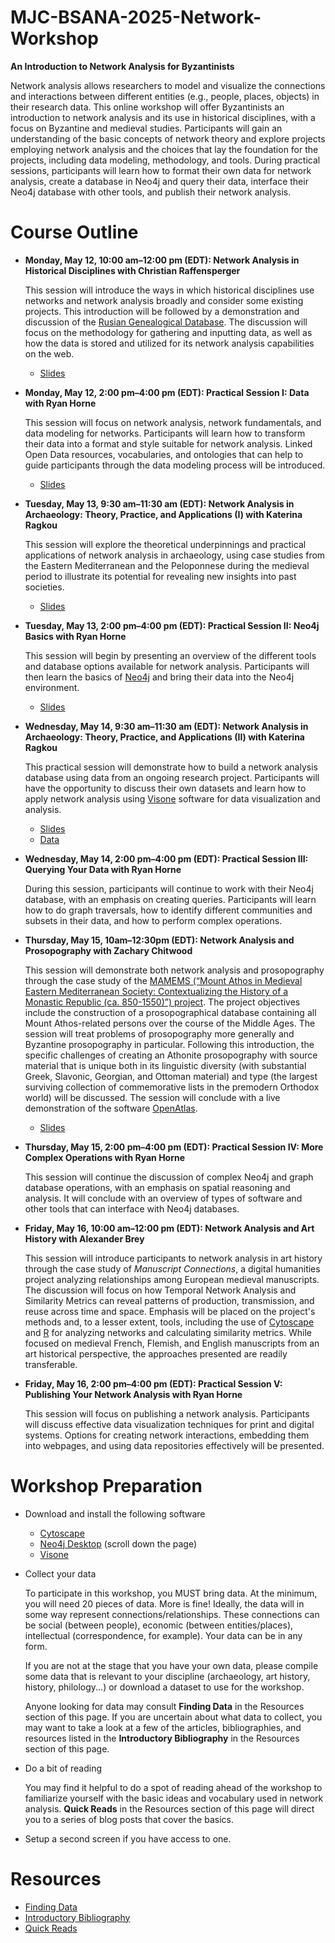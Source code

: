 # MJC-BSANA-2025-Network-Workshop
**An Introduction to Network Analysis for Byzantinists**

Network analysis allows researchers to model and visualize the connections and interactions between different entities (e.g., people, places, objects) in their research data. This online workshop will offer Byzantinists an introduction to network analysis and its use in historical disciplines, with a focus on Byzantine and medieval studies. Participants will gain an understanding of the basic concepts of network theory and explore projects employing network analysis and the choices that lay the foundation for the projects, including data modeling, methodology, and tools. During practical sessions, participants will learn how to format their own data for network analysis, create a database in Neo4j and query their data, interface their Neo4j database with other tools, and publish their network analysis.
# Course Outline
- **Monday, May 12, 10:00 am–12:00 pm (EDT): Network Analysis in Historical Disciplines with Christian Raffensperger**
  
  This session will introduce the ways in which historical disciplines use networks and network analysis broadly and consider some existing projects. This introduction will be followed by a demonstration and discussion of the [Rusian Genealogical Database](https://www.gis.huri.harvard.edu/rus-genealogy). The discussion will focus on the methodology for gathering and inputting data, as well as how the data is stored and utilized for its network analysis capabilities on the web.

  - [Slides](https://github.com/Mary-Jaharis-Center/MJC-BSANA-2025-Network-Workshop/blob/main/Raffensperger%20Slides.pdf)

- **Monday, May 12, 2:00 pm–4:00 pm (EDT): Practical Session I: Data with Ryan Horne**
  
  This session will focus on network analysis, network fundamentals, and data modeling for networks. Participants will learn how to transform their data into a format and style suitable for network analysis. Linked Open Data resources, vocabularies, and ontologies that can help to guide participants through the data modeling process will be introduced.

  - [Slides](https://github.com/Mary-Jaharis-Center/MJC-BSANA-2025-Network-Workshop/blob/main/Practical_Session%20I_%20Data.pdf)

- **Tuesday, May 13, 9:30 am–11:30 am (EDT): Network Analysis in Archaeology: Theory, Practice, and Applications (I) with Katerina Ragkou**
  
  This session will explore the theoretical underpinnings and practical applications of network analysis in archaeology, using case studies from the Eastern Mediterranean and the Peloponnese during the medieval period to illustrate its potential for revealing new insights into past societies.

  - [Slides](https://github.com/Mary-Jaharis-Center/MJC-BSANA-2025-Network-Workshop/blob/main/Ragkou_session_1.pdf)

- **Tuesday, May 13, 2:00 pm–4:00 pm (EDT): Practical Session II: Neo4j Basics with Ryan Horne**
  
  This session will begin by presenting an overview of the different tools and database options available for network analysis. Participants will then learn the basics of [Neo4j](https://neo4j.com/product/neo4j-graph-database/) and bring their data into the Neo4j environment.

    - [Slides](https://github.com/Mary-Jaharis-Center/MJC-BSANA-2025-Network-Workshop/blob/main/Practical_Session%20II_%20Neo4j.pdf)

- **Wednesday, May 14, 9:30 am–11:30 am (EDT): Network Analysis in Archaeology: Theory, Practice, and Applications (II) with Katerina Ragkou**

  This practical session will demonstrate how to build a network analysis database using data from an ongoing research project. Participants will have the opportunity to discuss their own datasets and learn how to apply network analysis using [Visone](https://visone.ethz.ch/) software for data visualization and analysis.

  - [Slides](https://github.com/Mary-Jaharis-Center/MJC-BSANA-2025-Network-Workshop/blob/main/Ragkou_session_II.pdf)
  - [Data](https://github.com/Mary-Jaharis-Center/MJC-BSANA-2025-Network-Workshop/blob/main/Ragkou%20data%20files.zip)

- **Wednesday, May 14, 2:00 pm–4:00 pm (EDT): Practical Session III: Querying Your Data with Ryan Horne**
  
  During this session, participants will continue to work with their Neo4j database, with an emphasis on creating queries. Participants will learn how to do graph traversals, how to identify different communities and subsets in their data, and how to perform complex operations.

- **Thursday, May 15, 10am–12:30pm (EDT): Network Analysis and Prosopography with Zachary Chitwood**
  
  This session will demonstrate both network analysis and prosopography through the case study of the [MAMEMS (“Mount Athos in Medieval Eastern Mediterranean Society: Contextualizing the History of a Monastic Republic (ca. 850-1550)”) project](https://discover-mamems.openatlas.eu/). The project objectives include the construction of a prosopographical database containing all Mount Athos-related persons over the course of the Middle Ages. The session will treat problems of prosopography more generally and Byzantine prosopography in particular. Following this introduction, the specific challenges of creating an Athonite prosopography with source material that is unique both in its linguistic diversity (with substantial Greek, Slavonic, Georgian, and Ottoman material) and type (the largest surviving collection of commemorative lists in the premodern Orthodox world) will be discussed. The session will conclude with a live demonstration of the software [OpenAtlas](https://openatlas.eu/).

  - [Slides](https://github.com/Mary-Jaharis-Center/MJC-BSANA-2025-Network-Workshop/blob/main/Chitwood_Network_Analysis_and%20_Prosopography%2C%20Mary%20Jaharis%20Workshop.pdf)

- **Thursday, May 15, 2:00 pm–4:00 pm (EDT): Practical Session IV: More Complex Operations with Ryan Horne**

  This session will continue the discussion of complex Neo4j and graph database operations, with an emphasis on spatial reasoning and analysis. It will conclude with an overview of types of software and other tools that can interface with Neo4j databases.

- **Friday, May 16, 10:00 am–12:00 pm (EDT): Network Analysis and Art History with Alexander Brey**

  This session will introduce participants to network analysis in art history through the case study of _Manuscript Connections_, a digital humanities project analyzing relationships among European medieval manuscripts. The discussion will focus on how Temporal Network Analysis and Similarity Metrics can reveal patterns of production, transmission, and reuse across time and space. Emphasis will be placed on the project's methods and, to a lesser extent, tools, including the use of [Cytoscape](https://cytoscape.org/) and [R](https://www.r-project.org/) for analyzing networks and calculating similarity metrics. While focused on medieval French, Flemish, and English manuscripts from an art historical perspective, the approaches presented are readily transferable.

- **Friday, May 16, 2:00 pm–4:00 pm (EDT): Practical Session V: Publishing Your Network Analysis with Ryan Horne**

  This session will focus on publishing a network analysis. Participants will discuss effective data visualization techniques for print and digital systems. Options for creating network interactions, embedding them into webpages, and using data repositories effectively will be presented.
# Workshop Preparation
- Download and install the following software
  - [Cytoscape](https://cytoscape.org/download.html)
  - [Neo4j Desktop](https://neo4j.com/deployment-center/) (scroll down the page)
  - [Visone](https://visone.ethz.ch/html/download.html)
- Collect your data
  
  To participate in this workshop, you MUST bring data. At the minimum, you will need 20 pieces of data. More is fine! Ideally, the data will in some way represent connections/relationships. These connections can be social (between people), economic (between entities/places), intellectual (correspondence, for example). Your data can be in any form.

  If you are not at the stage that you have your own data, please compile some data that is relevant to your discipline (archaeology, art history, history, philology...) or download a dataset to use for the workshop.

  Anyone looking for data may consult **Finding Data** in the Resources section of this page. If you are uncertain about what data to collect, you may want to take a look at a few of the articles, bibliographies, and resources listed in the **Introductory Bibliography** in the Resources section of this page.
- Do a bit of reading
  
  You may find it helpful to do a spot of reading ahead of the workshop to familiarize yourself with the basic ideas and vocabulary used in network analysis. **Quick Reads** in the Resources section of this page will direct you to a series of blog posts that cover the basics.
- Setup a second screen if you have access to one.
# Resources
- [Finding Data](https://github.com/Mary-Jaharis-Center/MJC-BSANA-2025-Network-Workshop/blob/main/Finding_Data.pdf)
- [Introductory Bibliography](https://github.com/Mary-Jaharis-Center/MJC-BSANA-2025-Network-Workshop/blob/main/Introductory_Bibliography.pdf)
- [Quick Reads](https://github.com/Mary-Jaharis-Center/MJC-BSANA-2025-Network-Workshop/blob/main/Quick_Reads.pdf)
